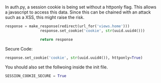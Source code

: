 In auth.py, a session cookie is being set without a httponly flag. This allows a javascript to access this data. Since this can be chained with an attack such as a XSS, this might raise the risk.


```python
response = make_response(redirect(url_for('views.home')))
                response.set_cookie('cookie', str(uuid.uuid4()))

                return response
```


Secure Code:


```python
response.set_cookie('cookie', str(uuid.uuid4()), httponly=True)
```
You should also set the follwoing inside the init file.

```python
SESSION_COOKIE_SECURE = True

```
